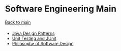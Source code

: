 # Software Engineering Main
[Back to main](https://github.com/TreyBMorris/notes)
#### 
- [Java Design Patterns](/swe/java-design.md)
- [Unit Testing and JUnit](/swe/unit-testing.md)
- [Philosophy of Software Design](/swe/philosophy-of-software-design.md)

